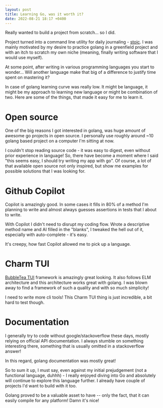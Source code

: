 ```yaml
---
layout: post
title: Learning Go, was it worth it?
date: 2022-08-21 18:17 +0400
---
```


Really wanted to build a project from scratch... so I did. 

Project turned into a command line utility for daily journaling - [stoic](https://github.com/skatkov/stoic). I was mainly motivated by my desire to practice golang in a greenfield project and with an itch to scratch my own niche (meaning, finally writing software that I would use myself). 

At some point, after writing in various programming languages you start to wonder... Will another language make that big of a difference to justify time spent on mastering it? 

In case of golang learning curve was really low. It might be language, it might be my approach to learning new language or might be combination of two. Here are some of the things, that made it easy for me to learn it.

# Open source
One of the big reasons I got interested in golang, was huge amount of awesome go projects in open source. I personally use roughly around ~10 golang based project on a computer I'm sitting at now.

I couldn't stop reading source code - it was easy to digest, even without prior experience in language! So, there have become a moment where I said "this seems easy, I should try writing my app with go". Of course, a lot of that available open source not only inspired, but show me examples for possible solutions that I was looking for.

# Github Copilot
Copilot is amazingly good. In some cases it fills in 80% of a method I'm planning to write and almost always guesses assertions in tests that I about to write.

With Copilot I didn't need to disrupt my coding flow. Wrote a descriptive method name and AI filled in the "blanks", I tweaked the hell out of it, especially with auto-complete - it's easy.

It's creepy, how fast Copilot allowed me to pick up a language.

# Charm TUI
[BubbleTea TUI](https://github.com/charmbracelet/bubbletea) framework is amazingly great looking. It also follows ELM architecture and this architecture works great with golang. I was blown away to find a framework of such a quality and with so much simplicity!

I need to write more cli tools! This Charm TUI thing is just incredible, a bit hard to test though.

# Documentation
I generally try to code without google/stackoverflow these days, mostly relying on official API documentation. I always stumble on something interesting there, something that is usually omitted in a stackoverflow answer! 

In this regard, golang documentation was mostly great!


So to sum it up, I must say, even against my initial prejudgement (not a functional language, duhhh) - I really enjoyed diving into Go and absolutely will continue to explore this language further. I already have couple of projects I'd want to build with it too.

Golang proved to be a valuable asset to have -- only the fact, that it can easily compile for any platform! Damn it's nice!

